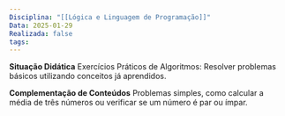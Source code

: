```yaml
---
Disciplina: "[[Lógica e Linguagem de Programação]]"
Data: 2025-01-29
Realizada: false
tags:
---
```

**Situação Didática**
Exercícios Práticos de Algoritmos: Resolver problemas básicos utilizando conceitos já aprendidos.

**Complementação de Conteúdos**
Problemas simples, como calcular a média de três números ou verificar se um número é par ou ímpar.

